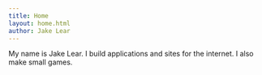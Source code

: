 ```yaml
---
title: Home
layout: home.html
author: Jake Lear
---
```


My name is Jake Lear. I build applications and sites for the internet. I also make small games.


